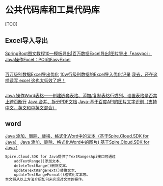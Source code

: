 # 公共代码库和工具代码库

[TOC]
## Excel导入导出
[SpringBoot图文教程10—模板导出|百万数据Excel导出|图片导出「easypoi」](https://www.cnblogs.com/bingyang-py/p/12419663.html)
[Java操作Excel：POI和EasyExcel](https://www.cnblogs.com/MessiXiaoMo3334/p/13288568.html)
```markdown

```
[百万级别数据Excel导出优化](https://www.cnblogs.com/throwable/p/13285518.html)
[10w行级别数据的Excel导入优化记录](https://www.cnblogs.com/keatsCoder/p/13217561.html)
[我去，还在这样读写 excel 这也太低效了吧！](https://www.cnblogs.com/goodAndyxublog/p/12683641.html)
##
[Java 操作Word表格——创建嵌套表格、添加/复制表格行或列、设置表格是否禁止跨页断行](https://www.cnblogs.com/Yesi/p/11691132.html)
[Java 合并、拆分PDF文档](https://www.cnblogs.com/Yesi/p/10135734.html)
[Java-基于百度API的图片文字识别（支持中文，英文和中英文混合）](https://blog.csdn.net/wsk1103/article/details/79316220)

## word
[Java 添加、删除、替换、格式化Word中的文本（基于Spire.Cloud.SDK for Java）](https://www.cnblogs.com/Yesi/p/13391183.html)
[Java 添加、删除、格式化Word中的图片( 基于Spire.Cloud.SDK for Java )](https://www.cnblogs.com/Yesi/p/13424724.html)
```markdown
Spire.Cloud.SDK for Java提供了TextRangesApi接口可通过
    addTextRange()添加文本、
    deleteTextRange()删除文本、
    updateTextRangeText()替换文本、
    updateTextRangeFormat()格式化文本等。
本文将从以上方法介绍如何来实现对文本的操作。
```
